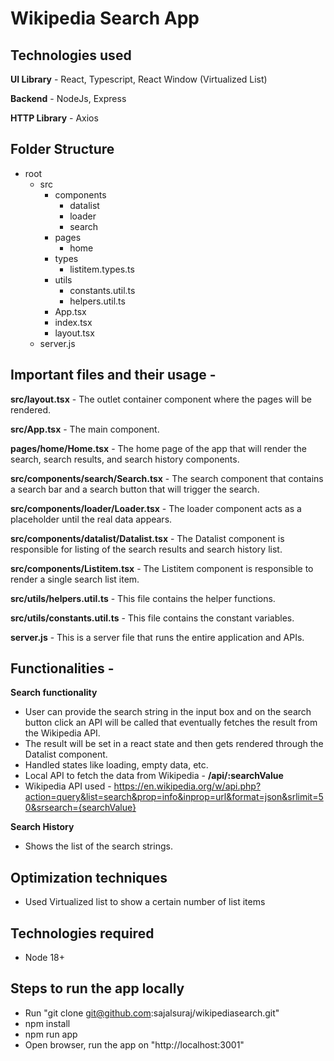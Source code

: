 # Wikipedia Search App

## Technologies used
**UI Library** - React, Typescript, React Window (Virtualized List)

**Backend** - NodeJs, Express

**HTTP Library** - Axios

## Folder Structure
- root
    - src
        - components
            - datalist
            - loader
            - search
        - pages
            - home
        - types
            - listitem.types.ts
        - utils
            - constants.util.ts
            - helpers.util.ts
        - App.tsx
        - index.tsx
        - layout.tsx
    - server.js

## Important files and their usage - 
**src/layout.tsx** - The outlet container component where the pages will be rendered.

**src/App.tsx** - The main component.

**pages/home/Home.tsx** - The home page of the app that will render the search, search results, and search history components.

**src/components/search/Search.tsx** - The search component that contains a search bar and a search button that will trigger the search.

**src/components/loader/Loader.tsx** - The loader component acts as a placeholder until the real data appears.

**src/components/datalist/Datalist.tsx** - The Datalist component is responsible for listing of the search results and search history list.

**src/components/Listitem.tsx** - The Listitem component is responsible to render a single search list item.

**src/utils/helpers.util.ts** - This file contains the helper functions.

**src/utils/constants.util.ts** - This file contains the constant variables.

**server.js** - This is a server file that runs the entire application and APIs.

## Functionalities -
**Search functionality**

- User can provide the search string in the input box and on the search button click an API will be called that eventually fetches the result from the Wikipedia API.
- The result will be set in a react state and then gets rendered through the Datalist component.
- Handled states like loading, empty data, etc.
- Local API to fetch the data from Wikipedia - **/api/:searchValue**
- Wikipedia API used - https://en.wikipedia.org/w/api.php?action=query&list=search&prop=info&inprop=url&format=json&srlimit=50&srsearch={searchValue}

**Search History**

- Shows the list of the search strings.

## Optimization techniques
- Used Virtualized list to show a certain number of list items

## Technologies required
- Node 18+

## Steps to run the app locally
- Run "git clone git@github.com:sajalsuraj/wikipediasearch.git"
- npm install
- npm run app
- Open browser, run the app on "http://localhost:3001"

